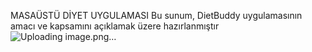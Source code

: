 MASAÜSTÜ DİYET UYGULAMASI
Bu sunum, DietBuddy uygulamasının amacı ve kapsamını açıklamak üzere hazırlanmıştır
![Uploading image.png…]()

